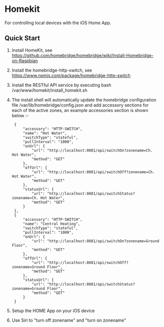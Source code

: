 # Homekit
For controlling local devices with the iOS Home App.

## Quick Start

1. Install HomeKit, see https://github.com/homebridge/homebridge/wiki/Install-Homebridge-on-Raspbian
2. Install the homebridge-http-switch, see https://www.npmjs.com/package/homebridge-http-switch
3. Install the RESTful API service by executing bash /var/www/homekit/install_homekit.sh 
4. The install shell will automatically update the homebridge configuration file /var/lib/homebridge/config.json and add accessory sections for each of the active zones, an example accessories section is shown below :-

        {
            "accessory": "HTTP-SWITCH",
            "name": "Hot Water",
            "switchType": "stateful",
            "pullInterval": "1000",
            "onUrl": {
                "url": "http://localhost:8081/api/switchOn?zonename=Ch. Hot Water",
                "method": "GET"
            },
            "offUrl": {
                "url": "http://localhost:8081/api/switchOff?zonename=Ch. Hot Water",
                "method": "GET"
            },
            "statusUrl": {
                "url": "http://localhost:8081/api/switchStatus?zonename=Ch. Hot Water",
                "method": "GET"
            }
        },
        {
            "accessory": "HTTP-SWITCH",
            "name": "Central Heating",
            "switchType": "stateful",
            "pullInterval": "1000",
            "onUrl": {
                "url": "http://localhost:8081/api/switchOn?zonename=Ground Floor",
                "method": "GET"
            },
            "offUrl": {
                "url": "http://localhost:8081/api/switchOff?zonename=Ground Floor",
                "method": "GET"
            },
            "statusUrl": {
                "url": "http://localhost:8081/api/switchStatus?zonename=Ground Floor",
                "method": "GET"
            }
        }
        
5. Setup the HOME App on your iOS device
6. Use Siri to "turn off zonename" and "turn on zonename"
